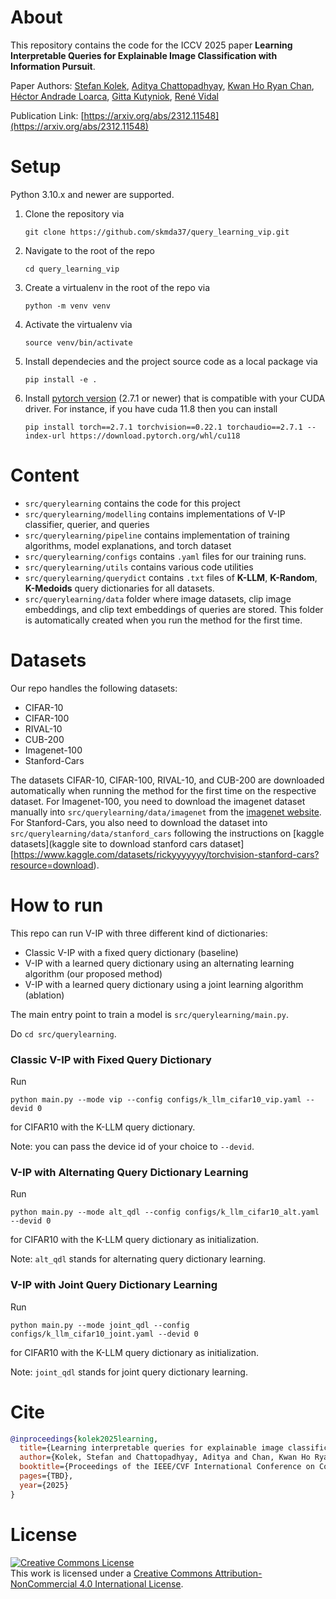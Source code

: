 # About

This repository contains the code for the ICCV 2025 paper **Learning Interpretable Queries for Explainable Image Classification with Information Pursuit**.

Paper Authors: [Stefan Kolek](https://skmda37.github.io/), [Aditya Chattopadhyay](https://achatto1.github.io/), [Kwan Ho Ryan Chan](https://ryanchankh.github.io/), [Héctor Andrade Loarca](https://arsenal9971.github.io/), [Gitta Kutyniok](https://www.ai.math.uni-muenchen.de/members/professor/kutyniok/index.html), [René Vidal](https://www.grasp.upenn.edu/people/rene-vidal/) 

Publication Link: [https://arxiv.org/abs/2312.11548](https://arxiv.org/abs/2312.11548)

# Setup
Python 3.10.x and newer are supported.

1. Clone the repository via
    ```
    git clone https://github.com/skmda37/query_learning_vip.git
    ```
1. Navigate to the root of the repo
    ```
    cd query_learning_vip
    ```
1. Create a virtualenv in the root of the repo via
    ```
    python -m venv venv
    ```
1. Activate the virtualenv via
    ```
    source venv/bin/activate
    ```
1. Install dependecies and the project source code as a local package via
    ```
    pip install -e .
    ```
1. Install [pytorch version](https://pytorch.org/get-started/previous-versions/)  (2.7.1 or newer) that is compatible with your CUDA driver. For instance, if you have cuda 11.8 then you can install
    ```
    pip install torch==2.7.1 torchvision==0.22.1 torchaudio==2.7.1 --index-url https://download.pytorch.org/whl/cu118
    ```

# Content

* `src/querylearning` contains the code for this project
* `src/querylearning/modelling` contains implementations of V-IP classifier, querier, and queries
* `src/querylearning/pipeline` contains implementation of training algorithms, model explanations, and torch dataset
* `src/querylearning/configs` contains `.yaml` files for our training runs.
* `src/querylearning/utils` contains various code utilities 
* `src/querylearning/querydict` contains `.txt` files of **K-LLM**, **K-Random**, **K-Medoids** query dictionaries for all datasets.
* `src/querylearning/data` folder where image datasets, clip image embeddings, and clip text embeddings of queries are stored. This folder is automatically created when you run the method for the first time.

# Datasets
Our repo handles the following datasets:

* CIFAR-10
* CIFAR-100
* RIVAL-10
* CUB-200
* Imagenet-100
* Stanford-Cars

The datasets CIFAR-10, CIFAR-100, RIVAL-10, and CUB-200 are downloaded automatically when running the method for the first time on the respective dataset. For Imagenet-100, you need to download the imagenet dataset manually into `src/querylearning/data/imagenet` from the [imagenet website](https://www.image-net.org/). For Stanford-Cars, you also need to download the dataset into `src/querylearning/data/stanford_cars` following the instructions on [kaggle datasets](kaggle site to download stanford cars dataset][https://www.kaggle.com/datasets/rickyyyyyyy/torchvision-stanford-cars?resource=download).


# How to run
This repo can run V-IP with three different kind of dictionaries:

* Classic V-IP with a fixed query dictionary (baseline)
* V-IP with a learned query dictionary using an alternating learning algorithm (our proposed method)
* V-IP with a learned query dictionary using a joint learning algorithm (ablation)

The main entry point to train a model is `src/querylearning/main.py`. 

Do `cd src/querylearning`.

### Classic V-IP with Fixed Query Dictionary
Run 

```
python main.py --mode vip --config configs/k_llm_cifar10_vip.yaml --devid 0
```

for CIFAR10 with the K-LLM query dictionary.

Note: you can pass the device id of your choice to `--devid`.

### V-IP with Alternating Query Dictionary Learning
Run 

```
python main.py --mode alt_qdl --config configs/k_llm_cifar10_alt.yaml --devid 0
```

for CIFAR10 with the K-LLM query dictionary as initialization.

Note: `alt_qdl` stands for alternating query dictionary learning.

### V-IP with Joint Query Dictionary Learning
Run 

```
python main.py --mode joint_qdl --config configs/k_llm_cifar10_joint.yaml --devid 0
```

for CIFAR10 with the K-LLM query dictionary as initialization.

Note: `joint_qdl` stands for joint query dictionary learning.

# Cite
```bibtex
@inproceedings{kolek2025learning,
  title={Learning interpretable queries for explainable image classification with information pursuit},
  author={Kolek, Stefan and Chattopadhyay, Aditya and Chan, Kwan Ho Ryan and Andrade-Loarca, Hector and Kutyniok, Gitta and Vidal, Ren{\'e}},
  booktitle={Proceedings of the IEEE/CVF International Conference on Computer Vision},
  pages={TBD},
  year={2025}
}
```

# License
<div>
<a rel="license" href="http://creativecommons.org/licenses/by-nc/4.0/"><img alt="Creative Commons License" style="border-width:0" src="https://i.creativecommons.org/l/by-nc/4.0/88x31.png" /></a><br />This work is licensed under a <a rel="license" href="http://creativecommons.org/licenses/by-nc/4.0/">Creative Commons Attribution-NonCommercial 4.0 International License</a>.
</div>